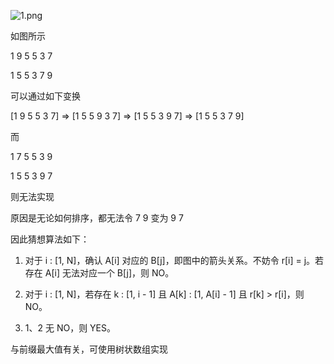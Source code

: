 
![1.png](https://raw.githubusercontent.com/peteryuanpan/notebook/master/ACM/%E7%99%BD%E9%A2%98/codeforces/contest_1187/problemD/data/1.png)

如图所示

1 9 5 5 3 7

1 5 5 3 7 9

可以通过如下变换

[1 9 5 5 3 7] => [1 5 5 9 3 7] => [1 5 5 3 9 7] => [1 5 5 3 7 9]

而

1 7 5 5 3 9

1 5 5 3 9 7

则无法实现

原因是无论如何排序，都无法令 7 9 变为 9 7

因此猜想算法如下：

1. 对于 i : [1, N]，确认 A[i] 对应的 B[j]，即图中的箭头关系。不妨令 r[i] = j。若存在 A[i] 无法对应一个 B[j]，则 NO。

2. 对于 i : [1, N]，若存在 k : [1, i - 1] 且  A[k] : [1, A[i] - 1] 且 r[k] > r[i]，则 NO。

3. 1、2 无 NO，则 YES。

与前缀最大值有关，可使用树状数组实现
